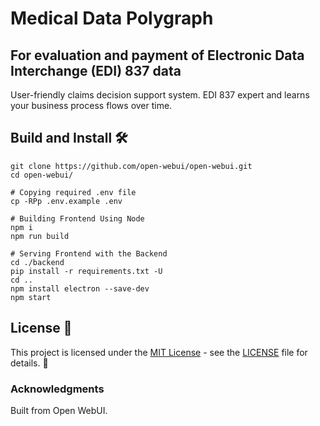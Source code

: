# Medical Data Polygraph
## For evaluation and payment of Electronic Data Interchange  (EDI) 837 data
User-friendly claims decision support system. EDI 837 expert and learns your business process flows over time. 


## Build and Install 🛠️

```
git clone https://github.com/open-webui/open-webui.git
cd open-webui/

# Copying required .env file
cp -RPp .env.example .env

# Building Frontend Using Node
npm i
npm run build

# Serving Frontend with the Backend
cd ./backend
pip install -r requirements.txt -U
cd ..
npm install electron --save-dev
npm start
```

## License 📜

This project is licensed under the [MIT License](LICENSE) - see the [LICENSE](LICENSE) file for details. 📄

### Acknowledgments 
Built from Open WebUI.
